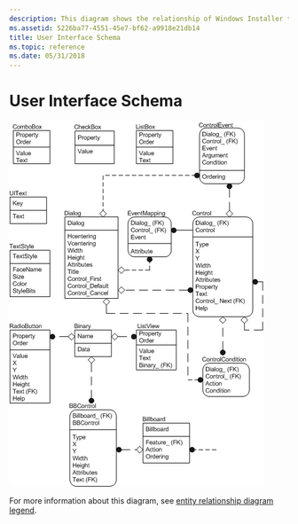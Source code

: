 ```yaml
---
description: This diagram shows the relationship of Windows Installer tables in the user interface group.
ms.assetid: 5226ba77-4551-45e7-bf62-a9918e21db14
title: User Interface Schema
ms.topic: reference
ms.date: 05/31/2018
---
```


# User Interface Schema

![user interface schema](images/gui.png)

For more information about this diagram, see [entity relationship diagram legend](entity-relationship-diagram-legend.md).

 

 



